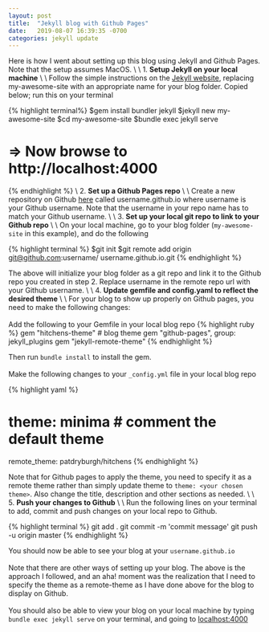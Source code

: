 ```yaml
---
layout: post
title:  "Jekyll blog with Github Pages"
date:   2019-08-07 16:39:35 -0700
categories: jekyll update
---
```


Here is how I went about setting up this blog using Jekyll and Github Pages. Note that the setup assumes MacOS. 
\\
\\
1\. **Setup Jekyll on your local machine**
\\
\\
Follow the simple instructions on the [Jekyll website](https://jekyllrb.com/), replacing my-awesome-site with an appropriate name for your blog folder. Copied below; run this on your terminal

{% highlight terminal%}
$gem install bundler jekyll
$jekyll new my-awesome-site
$cd my-awesome-site
$bundle exec jekyll serve
# => Now browse to http://localhost:4000
{% endhighlight %}
\\
2\. **Set up a Github Pages repo**
\\
\\
Create a new repository on Github [here](https://github.com/new) called username.github.io where username is your Github username. Note that the username in your repo name has to match your Github username. 
\\
\\
3\. **Set up your local git repo to link to your Github repo**
\\
\\
On your local machine, go to your blog folder (`my-awesome-site` in this example), and do the following

{% highlight terminal %}
$git init
$git remote add origin git@github.com:username/
username.github.io.git
{% endhighlight %}

The above will initialize your blog folder as a git repo and link it to the Github repo you created in step 2. Replace username in the remote repo url with your Github username.
\\
\\
4\. **Update gemfile and config.yaml to reflect the desired theme**
\\
\\
For your blog to show up properly on Github pages, you need to make the following changes:
<br>
<br>
Add the following to your Gemfile in your local blog repo
{% highlight ruby %}
gem "hitchens-theme" # blog theme
gem "github-pages", group: jekyll_plugins 
gem "jekyll-remote-theme" 
{% endhighlight %}


Then run `bundle install` to install the gem.
<br> 
<br>
Make the following changes to your `_config.yml` file in your local blog repo

{% highlight yaml %}
# theme: minima  # comment the default theme
remote_theme: patdryburgh/hitchens 
{% endhighlight %}

Note that for Github pages to apply the theme, you need to specify it as a remote theme rather than simply update theme to `theme: <your chosen theme>`. Also change the title, description and other sections as needed. 
\\
\\
5\. **Push your changes to Github**
\\
\\
Run the following lines on your terminal to add, commit and push changes on your local repo to Github.

{% highlight terminal %}
git add .
git commit -m 'commit message'
git push -u origin master
{% endhighlight %}

You should now be able to see your blog at your `username.github.io`
<br>
<br>
Note that there are other ways of setting up your blog. The above is the approach I followed, and an aha! moment was the realization that I need to specify the theme as a remote-theme as I have done above for the blog to display on Github. 
<br><br>
You should also be able to view your blog on your local machine by typing  `bundle exec jekyll serve` on your terminal, and going to [localhost:4000](http://localhost:4000/)
















